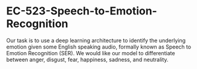 # EC-523-Speech-to-Emotion-Recognition
Our task is to use a deep learning architecture to identify the underlying emotion given some English speaking audio, formally known as Speech to Emotion Recognition (SER). We would like our model to differentiate between anger, disgust, fear, happiness, sadness, and neutrality.

